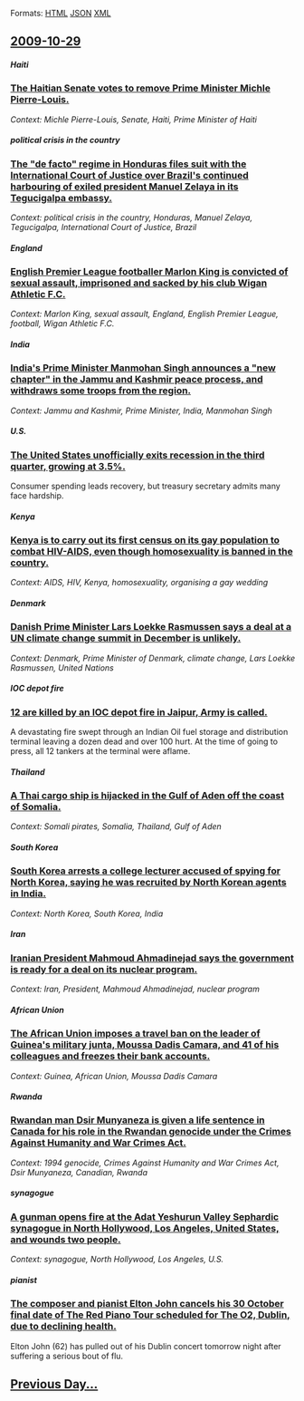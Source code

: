 
Formats: [HTML](2009/10/29/index.html)  [JSON](2009/10/29/index.json)  [XML](2009/10/29/index.xml)  

## [2009-10-29](/news/2009/10/29/index.md)

##### Haiti
### [ The Haitian Senate votes to remove Prime Minister Michle Pierre-Louis. ](/news/2009/10/29/the-haitian-senate-votes-to-remove-prime-minister-michele-pierre-louis.md)
_Context: Michle Pierre-Louis, Senate, Haiti, Prime Minister of Haiti_

##### political crisis in the country
### [ The "de facto" regime in Honduras files suit with the International Court of Justice over Brazil's continued harbouring of exiled president Manuel Zelaya in its Tegucigalpa embassy. ](/news/2009/10/29/the-de-facto-regime-in-honduras-files-suit-with-the-international-court-of-justice-over-brazil-s-continued-harbouring-of-exiled-president.md)
_Context: political crisis in the country, Honduras, Manuel Zelaya, Tegucigalpa, International Court of Justice, Brazil_

##### England
### [ English Premier League footballer Marlon King is convicted of sexual assault, imprisoned and sacked by his club Wigan Athletic F.C. ](/news/2009/10/29/english-premier-league-footballer-marlon-king-is-convicted-of-sexual-assault-imprisoned-and-sacked-by-his-club-wigan-athletic-f-c.md)
_Context: Marlon King, sexual assault, England, English Premier League, football, Wigan Athletic F.C._

##### India
### [ India's Prime Minister Manmohan Singh announces a "new chapter" in the Jammu and Kashmir peace process, and withdraws some troops from the region. ](/news/2009/10/29/india-s-prime-minister-manmohan-singh-announces-a-new-chapter-in-the-jammu-and-kashmir-peace-process-and-withdraws-some-troops-from-the.md)
_Context: Jammu and Kashmir, Prime Minister, India, Manmohan Singh_

##### U.S.
### [ The United States unofficially exits recession in the third quarter, growing at 3.5%. ](/news/2009/10/29/the-united-states-unofficially-exits-recession-in-the-third-quarter-growing-at-3-5.md)
Consumer spending leads recovery, but treasury secretary admits many face hardship.

##### Kenya
### [ Kenya is to carry out its first census on its gay population to combat HIV-AIDS, even though homosexuality is banned in the country. ](/news/2009/10/29/kenya-is-to-carry-out-its-first-census-on-its-gay-population-to-combat-hiv-aids-even-though-homosexuality-is-banned-in-the-country.md)
_Context: AIDS, HIV, Kenya, homosexuality, organising a gay wedding_

##### Denmark
### [ Danish Prime Minister Lars Loekke Rasmussen says a deal at a UN climate change summit in December is unlikely. ](/news/2009/10/29/danish-prime-minister-lars-loekke-rasmussen-says-a-deal-at-a-un-climate-change-summit-in-december-is-unlikely.md)
_Context: Denmark, Prime Minister of Denmark, climate change, Lars Loekke Rasmussen, United Nations_

##### IOC depot fire
### [ 12 are killed by an IOC depot fire in Jaipur, Army is called. ](/news/2009/10/29/12-are-killed-by-an-ioc-depot-fire-in-jaipur-army-is-called.md)
A devastating fire swept through an Indian Oil fuel storage and distribution terminal leaving a dozen dead and over 100 hurt. At the time of going to press, all 12 tankers at the terminal were aflame.

##### Thailand
### [ A Thai cargo ship is hijacked in the Gulf of Aden off the coast of Somalia. ](/news/2009/10/29/a-thai-cargo-ship-is-hijacked-in-the-gulf-of-aden-off-the-coast-of-somalia.md)
_Context: Somali pirates, Somalia, Thailand, Gulf of Aden_

##### South Korea
### [ South Korea arrests a college lecturer accused of spying for North Korea, saying he was recruited by North Korean agents in India. ](/news/2009/10/29/south-korea-arrests-a-college-lecturer-accused-of-spying-for-north-korea-saying-he-was-recruited-by-north-korean-agents-in-india.md)
_Context: North Korea, South Korea, India_

##### Iran
### [ Iranian President Mahmoud Ahmadinejad says the government is ready for a deal on its nuclear program. ](/news/2009/10/29/iranian-president-mahmoud-ahmadinejad-says-the-government-is-ready-for-a-deal-on-its-nuclear-program.md)
_Context: Iran, President, Mahmoud Ahmadinejad, nuclear program_

##### African Union
### [ The African Union imposes a travel ban on the leader of Guinea's military junta, Moussa Dadis Camara, and 41 of his colleagues and freezes their bank accounts. ](/news/2009/10/29/the-african-union-imposes-a-travel-ban-on-the-leader-of-guinea-s-military-junta-moussa-dadis-camara-and-41-of-his-colleagues-and-freezes.md)
_Context: Guinea, African Union, Moussa Dadis Camara_

##### Rwanda
### [ Rwandan man Dsir Munyaneza is given a life sentence in Canada for his role in the Rwandan genocide under the Crimes Against Humanity and War Crimes Act. ](/news/2009/10/29/rwandan-man-desire-munyaneza-is-given-a-life-sentence-in-canada-for-his-role-in-the-rwandan-genocide-under-the-crimes-against-humanity-and.md)
_Context: 1994 genocide, Crimes Against Humanity and War Crimes Act, Dsir Munyaneza, Canadian, Rwanda_

##### synagogue
### [ A gunman opens fire at the Adat Yeshurun Valley Sephardic synagogue in North Hollywood, Los Angeles, United States, and wounds two people. ](/news/2009/10/29/a-gunman-opens-fire-at-the-adat-yeshurun-valley-sephardic-synagogue-in-north-hollywood-los-angeles-united-states-and-wounds-two-people.md)
_Context: synagogue, North Hollywood, Los Angeles, U.S._

##### pianist
### [ The composer and pianist Elton John cancels his 30 October final date of The Red Piano Tour scheduled for The O2, Dublin, due to declining health. ](/news/2009/10/29/the-composer-and-pianist-elton-john-cancels-his-30-october-final-date-of-the-red-piano-tour-scheduled-for-the-o2-dublin-due-to-declining.md)
Elton John (62) has pulled out of his Dublin concert tomorrow night after suffering a serious bout of flu.

## [Previous Day...](/news/2009/10/28/index.md)

